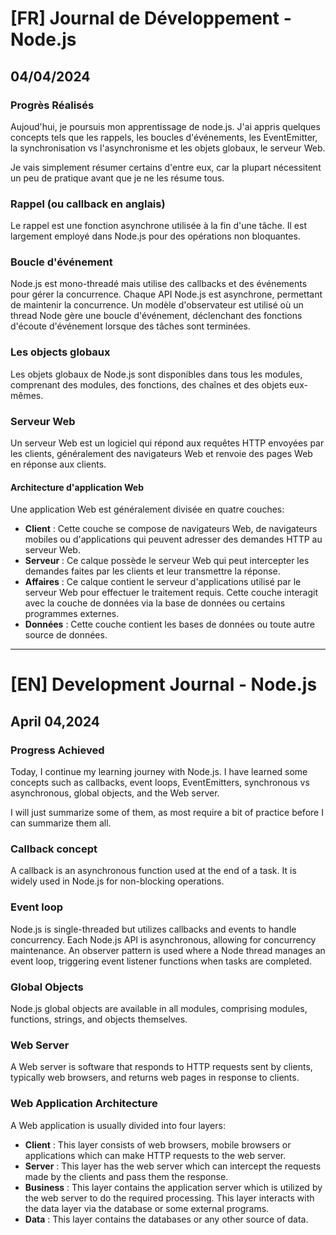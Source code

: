 # [FR] Journal de Développement - Node.js

## 04/04/2024

### Progrès Réalisés

Aujoud'hui, je poursuis mon apprentissage de node.js. J'ai appris quelques concepts tels que les rappels, les boucles d'événements, les EventEmitter, la synchronisation vs l'asynchronisme et les objets globaux, le serveur Web.

Je vais simplement résumer certains d'entre eux, car la plupart nécessitent un peu de pratique avant que je ne les résume tous.

### Rappel (ou callback en anglais)

Le rappel est une fonction asynchrone utilisée à la fin d'une tâche. Il est largement employé dans Node.js pour des opérations non bloquantes.

### Boucle d'événement

Node.js est mono-threadé mais utilise des callbacks et des événements pour gérer la concurrence. Chaque API Node.js est asynchrone, permettant de maintenir la concurrence. Un modèle d'observateur est utilisé où un thread Node gère une boucle d'événement, déclenchant des fonctions d'écoute d'événement lorsque des tâches sont terminées.

### Les objects globaux

Les objets globaux de Node.js sont disponibles dans tous les modules, comprenant des modules, des fonctions, des chaînes et des objets eux-mêmes.

### Serveur Web

Un serveur Web est un logiciel qui répond aux requêtes HTTP envoyées par les clients, généralement des navigateurs Web et renvoie des pages Web en réponse aux clients.

#### Architecture d'application Web

Une application Web est généralement divisée en quatre couches:

- **Client** : Cette couche se compose de navigateurs Web, de navigateurs mobiles ou d'applications qui peuvent adresser des demandes HTTP au serveur Web.
- **Serveur** : Ce calque possède le serveur Web qui peut intercepter les demandes faites par les clients et leur transmettre la réponse.
- **Affaires** : Ce calque contient le serveur d'applications utilisé par le serveur Web pour effectuer le traitement requis. Cette couche interagit avec la couche de données via la base de données ou certains programmes externes.
- **Données** : Cette couche contient les bases de données ou toute autre source de données.

---

# [EN] Development Journal - Node.js

## April 04,2024

### Progress Achieved

Today, I continue my learning journey with Node.js. I have learned some concepts such as callbacks, event loops, EventEmitters, synchronous vs asynchronous, global objects, and the Web server.

I will just summarize some of them, as most require a bit of practice before I can summarize them all.

### Callback concept

A callback is an asynchronous function used at the end of a task. It is widely used in Node.js for non-blocking operations.

### Event loop

Node.js is single-threaded but utilizes callbacks and events to handle concurrency. Each Node.js API is asynchronous, allowing for concurrency maintenance. An observer pattern is used where a Node thread manages an event loop, triggering event listener functions when tasks are completed.

### Global Objects

Node.js global objects are available in all modules, comprising modules, functions, strings, and objects themselves.

### Web Server

A Web server is software that responds to HTTP requests sent by clients, typically web browsers, and returns web pages in response to clients.

### Web Application Architecture

A Web application is usually divided into four layers:

- **Client** : This layer consists of web browsers, mobile browsers or applications which can make HTTP requests to the web server.
- **Server** : This layer has the web server which can intercept the requests made by the clients and pass them the response.
- **Business** : This layer contains the application server which is utilized by the web server to do the required processing. This layer interacts with the data layer via the database or some external programs.
- **Data** : This layer contains the databases or any other source of data.
